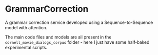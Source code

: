 # GrammarCorrection
A grammar correction service developed using a Sequence-to-Sequence model with attention.

The main code files and models are all present in the `cornell_movie_dialogs_corpus` folder - here I just have some half-baked experimental scripts.
